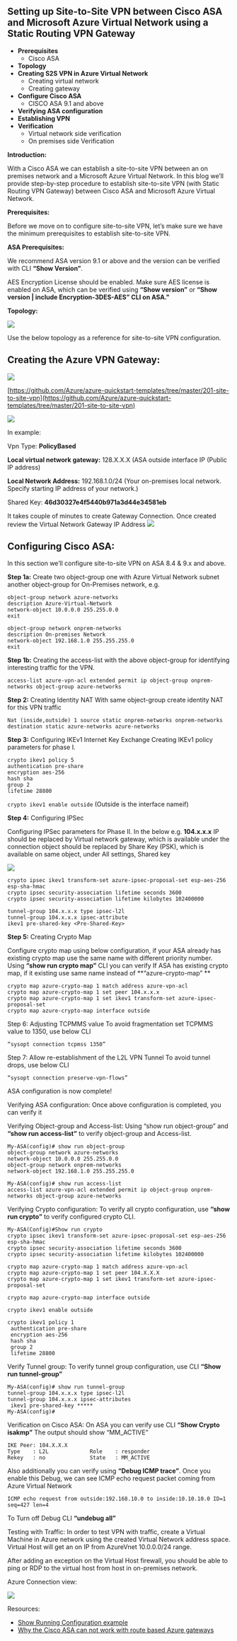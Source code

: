 ## Setting up Site-to-Site VPN between Cisco ASA and Microsoft Azure Virtual Network using a Static Routing VPN Gateway  ##

- **Prerequisites**
	- Cisco ASA
- **Topology** 
- **Creating S2S VPN in Azure Virtual Network** 
	- Creating virtual network 
	- Creating gateway 
- **Configure Cisco ASA**
	- CISCO ASA 9.1 and above
- **Verifying ASA configuration** 
- **Establishing VPN**
- **Verification** 
	- Virtual network side verification 
	- On premises side Verification 


**Introduction:**

With a Cisco ASA we can establish a site-to-site VPN between an on premises network and a Microsoft Azure Virtual Network. In this blog we’ll provide step-by-step procedure to establish site-to-site VPN (with Static Routing VPN Gateway) between Cisco ASA and Microsoft Azure Virtual Network. 

**Prerequisites:** 

Before we move on to configure site-to-site VPN, let’s make sure we have the minimum prerequisites to establish site-to-site VPN. 

**ASA Prerequisites:**

We recommend ASA version 9.1 or above and the version can be verified with CLI **“Show Version”**. 
 
AES Encryption License should be enabled. Make sure AES license is enabled on ASA, which can be verified using **“Show version”** or **“Show version | include Encryption-3DES-AES” CLI on ASA."** 

**Topology:**

![](https://github.com/Azure/Azure-vpn-config-samples/blob/master/Cisco/Current/Images/ASAImages/Layout.png?raw=true)

Use the below topology as a reference for site-to-site VPN configuration. 


## Creating the Azure VPN Gateway: ##

[![](https://github.com/Azure/Azure-vpn-config-samples/blob/master/Cisco/Current/Images/ASAImages/Deploy.jpg?raw=true)](https://portal.azure.com/#create/Microsoft.Template/uri/https%3A%2F%2Fraw.githubusercontent.com%2FAzure%2Fazure-quickstart-templates%2Fmaster%2F201-site-to-site-vpn%2Fazuredeploy.json)

[https://github.com/Azure/azure-quickstart-templates/tree/master/201-site-to-site-vpn](https://github.com/Azure/azure-quickstart-templates/tree/master/201-site-to-site-vpn)

![](https://github.com/Azure/Azure-vpn-config-samples/blob/master/Cisco/Current/Images/ASAImages/S2SConfig.png?raw=true)

In example:

Vpn Type: **PolicyBased**

**Local virtual network gateway:** 128.X.X.X (ASA outside interface IP (Public IP address)

**Local Network Address:** 192.168.1.0/24 (Your on-premises local network. Specify starting IP address of your network.) 

Shared Key: **46d30327e4f5440b971a3d44e34581eb**

It takes couple of minutes to create Gateway Connection. Once created review the Virtual Network Gateway IP Address 
![](https://github.com/Azure/Azure-vpn-config-samples/blob/master/Cisco/Current/Images/ASAImages/AzureGW.png?raw=true)

## Configuring Cisco ASA: ##

In this section we’ll configure site-to-site VPN on ASA 8.4 & 9.x and above. 

**Step 1a:** Create two object-group one with Azure Virtual Network subnet another object-group for On-Premises network, e.g.

	object-group network azure-networks
	description Azure-Virtual-Network
	network-object 10.0.0.0 255.255.0.0
	exit
	
	object-group network onprem-networks
	description On-premises Network
	network-object 192.168.1.0 255.255.255.0
	exit

**Step 1b:** Creating the access-list with the above object-group for identifying interesting traffic for the VPN. 

```access-list azure-vpn-acl extended permit ip object-group onprem-networks object-group azure-networks```

**Step 2:** Creating Identity NAT 
With same object-group create identity NAT for this VPN traffic

```Nat (inside,outside) 1 source static onprem-networks onprem-networks destination static azure-networks azure-networks```

**Step 3:** Configuring IKEv1 Internet Key Exchange 
Creating IKEv1 policy parameters for phase I. 

	crypto ikev1 policy 5
	authentication pre-share
	encryption aes-256
	hash sha
	group 2
	lifetime 28800

```crypto ikev1 enable outside```   (Outside is the interface nameif)

**Step 4:** Configuring IPSec 

Configuring IPSec parameters for Phase II. 
In the below e.g. **104.x.x.x** IP should be replaced by Virtual network gateway, which is available under the connection object <Pre-Share-Key> should be replaced by Share Key (PSK), which is available on same object, under All settings, Shared key

![](https://github.com/Azure/Azure-vpn-config-samples/blob/master/Cisco/Current/Images/ASAImages/PSKKEY.png?raw=true)
 

	crypto ipsec ikev1 transform-set azure-ipsec-proposal-set esp-aes-256 esp-sha-hmac
	crypto ipsec security-association lifetime seconds 3600
	crypto ipsec security-association lifetime kilobytes 102400000
	
	tunnel-group 104.x.x.x type ipsec-l2l
	tunnel-group 104.x.x.x ipsec-attribute
	ikev1 pre-shared-key <Pre-Shared-Key>

**Step 5:** Creating Crypto Map 

Configure crypto map using below configuration, if your ASA already has existing crypto map use the same name with different priority number. Using **“show run crypto map”** CLI you can verify If ASA has existing crypto map, if it existing use same name instead of **“azure-crypto-map” **

	crypto map azure-crypto-map 1 match address azure-vpn-acl
	crypto map azure-crypto-map 1 set peer 104.x.x.x
	crypto map azure-crypto-map 1 set ikev1 transform-set azure-ipsec-proposal-set
	crypto map azure-crypto-map interface outside

Step 6: Adjusting TCPMMS value
To avoid fragmentation set TCPMMS value to 1350, use below CLI 

	“sysopt connection tcpmss 1350”  

Step 7: Allow re-establishment of the L2L VPN Tunnel
To avoid tunnel drops, use below CLI

	“sysopt connection preserve-vpn-flows”

ASA configuration is now complete!

Verifying ASA configuration:
Once above configuration is completed, you can verify it 

Verifying Object-group and Access-list:
Using “show run object-group” and **“show run access-list”** to verify object-group and Access-list. 

	My-ASA(config)# show run object-group
	object-group network azure-networks
	network-object 10.0.0.0 255.255.0.0
	object-group network onprem-networks
	network-object 192.168.1.0 255.255.255.0
 
	My-ASA(config)# show run access-list
	access-list azure-vpn-acl extended permit ip object-group onprem-networks object-group azure-networks

Verifying Crypto configuration: 
To verify all crypto configuration, use **“show run crypto”** to verify configured crypto CLI. 

	My-ASA(Config)#Show run crypto
	crypto ipsec ikev1 transform-set azure-ipsec-proposal-set esp-aes-256 esp-sha-hmac 
	crypto ipsec security-association lifetime seconds 3600
	crypto ipsec security-association lifetime kilobytes 102400000

	crypto map azure-crypto-map 1 match address azure-vpn-acl
	crypto map azure-crypto-map 1 set peer 104.X.X.X 
	crypto map azure-crypto-map 1 set ikev1 transform-set azure-ipsec-proposal-set
	
	crypto map azure-crypto-map interface outside
	
	crypto ikev1 enable outside
	
	crypto ikev1 policy 1
	 authentication pre-share
	 encryption aes-256
	 hash sha
	 group 2
	 lifetime 28800

Verify Tunnel group: 
To verify tunnel group configuration, use CLI **“Show run tunnel-group”** 

	My-ASA(config)# show run tunnel-group 
	tunnel-group 104.x.x.x type ipsec-l2l
	tunnel-group 104.x.x.x ipsec-attributes
	 ikev1 pre-shared-key *****
	My-ASA(config)#

Verification on Cisco ASA:
On ASA you can verify use CLI **“Show Crypto isakmp”** 
The output should show “MM_ACTIVE” 
    
	IKE Peer: 104.X.X.X
    Type    : L2L             Role    : responder 
    Rekey   : no              State   : MM_ACTIVE

Also additionally you can verify using **“Debug ICMP trace”**. Once you enable this Debug, we can see ICMP echo request packet coming from Azure Virtual Network 

	ICMP echo request from outside:192.168.10.0 to inside:10.10.10.0 ID=1 seq=427 len=4

To Turn off Debug CLI **“undebug all”** 

Testing with Traffic:
In order to test VPN with traffic, create a Virtual Machine in Azure network using the created Virtual Network address space. Virtual Host will get an on IP from AzureVnet 10.0.0.0/24 range. 

After adding an exception on the Virtual Host firewall, you should be able to ping or RDP to the virtual host from host in on-premises network. 

Azure Connection view:

![](https://github.com/Azure/Azure-vpn-config-samples/blob/master/Cisco/Current/Images/ASAImages/AzureConnected.png?raw=true)

Resources:

- [Show Running Configuration example](https://github.com/Azure/Azure-vpn-config-samples/blob/master/Cisco/Current/ASA/ASA_9.1_and_above_Show_running-config.txt)
- [Why the Cisco ASA can not work with route based Azure gateways](https://github.com/Azure/Azure-vpn-config-samples/blob/master/Cisco/Current/ASA/Dynamic_ASA_with_Azure.pdf)

